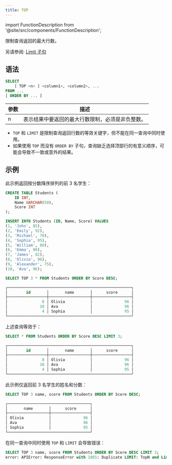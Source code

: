 ```yaml
---
title: TOP
---
```

import FunctionDescription from '@site/src/components/FunctionDescription';

<FunctionDescription description="引入或更新: v1.2.435"/>

限制查询返回的最大行数。

另请参阅: [Limit 子句](01-query-select.md#limit-子句)

## 语法

```sql
SELECT 
    [ TOP <n> ] <column1>, <column2>, ...
FROM ...
[ ORDER BY ... ]
```

| 参数    | 描述                                                                                                                                                                    |
|-----------|--------------------------------------------------------------------------------------------------------------------------------------------------------------------------------|
| n         | 表示结果中要返回的最大行数限制，必须是非负整数。                                                                      |

- `TOP` 和 `LIMIT` 是限制查询返回行数的等效关键字，但不能在同一查询中同时使用。
- 如果使用 `TOP` 而没有 `ORDER BY` 子句，查询缺乏选择顶部行的有意义顺序，可能会导致不一致或意外的结果。

## 示例

此示例返回按分数降序排列的前 3 名学生：

```sql
CREATE TABLE Students (
    ID INT,
    Name VARCHAR(50),
    Score INT
);

INSERT INTO Students (ID, Name, Score) VALUES
(1, 'John', 85),
(2, 'Emily', 92),
(3, 'Michael', 78),
(4, 'Sophia', 95),
(5, 'William', 88),
(6, 'Emma', 90),
(7, 'James', 82),
(8, 'Olivia', 96),
(9, 'Alexander', 75),
(10, 'Ava', 96);

SELECT TOP 3 * FROM Students ORDER BY Score DESC;

┌──────────────────────────────────────────────────────┐
│        id       │       name       │      score      │
├─────────────────┼──────────────────┼─────────────────┤
│               8 │ Olivia           │              96 │
│              10 │ Ava              │              96 │
│               4 │ Sophia           │              95 │
└──────────────────────────────────────────────────────┘
```

上述查询等效于：

```sql
SELECT * FROM Students ORDER BY Score DESC LIMIT 3;

┌──────────────────────────────────────────────────────┐
│        id       │       name       │      score      │
├─────────────────┼──────────────────┼─────────────────┤
│               8 │ Olivia           │              96 │
│              10 │ Ava              │              96 │
│               4 │ Sophia           │              95 │
└──────────────────────────────────────────────────────┘
```

此示例仅返回前 3 名学生的姓名和分数：

```sql
SELECT TOP 3 name, score FROM Students ORDER BY Score DESC;

┌────────────────────────────────────┐
│       name       │      score      │
├──────────────────┼─────────────────┤
│ Olivia           │              96 │
│ Ava              │              96 │
│ Sophia           │              95 │
└────────────────────────────────────┘
```

在同一查询中同时使用 `TOP` 和 `LIMIT` 会导致错误：

```sql
SELECT TOP 3 name, score FROM Students ORDER BY Score DESC LIMIT 3;
error: APIError: ResponseError with 1065: Duplicate LIMIT: TopN and Limit cannot be used together
```
